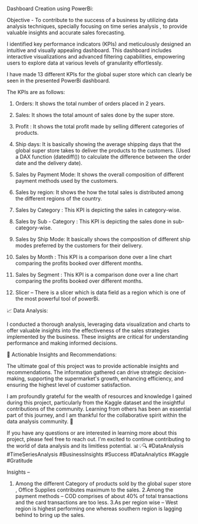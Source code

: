  Dashboard Creation using PowerBi: 

 Objective -  To contribute to the success of a business by utilizing data analysis techniques, specially focusing on time series analysis , to provide valuable insights and accurate sales forecasting.


I identified key performance indicators (KPIs) and meticulously designed an intuitive and visually appealing dashboard. 
This dashboard includes interactive visualizations and advanced filtering capabilities, empowering users to explore data at various levels of granularity effortlessly.

I have made 13 different KPIs for the global super store which can clearly be seen in the presented PowerBi dashboard.

The KPIs are as follows:


1.	Orders: It shows the total number of orders placed in 2  years.

2.	Sales: It shows the total amount of sales done by the super store.

3.	Profit : It shows the total profit made by selling different categories of products.

4.	Ship days: It is basically showing the average shipping days that the global super store takes to deliver the products to the customers.
(Used a DAX function (datediff()) to calculate the difference between the order date and the delivery date).

5.	Sales by Payment Mode: It shows the overall composition of different payment methods used by the customers.

6.	Sales by region: It shows the how the total sales is distributed among the different regions of the country.
7.	Sales by Category : This KPI is depicting the sales in category-wise.

8.	Sales by Sub - Category : This KPI is depicting the sales done in sub-category-wise.

9.	Sales by Ship Mode: It basically shows the composition of different ship modes preferred by the customers for their delivery.

10.	Sales by Month : This KPI is a comparison done over a line chart comparing the profits booked over different months.

11.	Sales by Segment : This KPI is a comparison done over a line chart comparing the profits booked over different months.

12.	Slicer – There is a slicer which is data field as a region which is one of the most powerful tool of powerBi.


📈 Data Analysis: 

I conducted a thorough analysis, leveraging data visualization and charts to offer valuable insights into the effectiveness of the sales strategies implemented by the business. 
These insights are critical for understanding performance and making informed decisions.

🚀 Actionable Insights and Recommendations: 

The ultimate goal of this project was to provide actionable insights and recommendations. The information gathered can drive strategic decision-making, supporting the supermarket's growth, enhancing efficiency, and ensuring the highest level of customer satisfaction.



I am profoundly grateful for the wealth of resources and knowledge I gained during this project, particularly from the Kaggle dataset and the insightful contributions of the community. Learning from others has been an essential part of this journey, and I am thankful for the collaborative spirit within the data analysis community. 🙏

If you have any questions or are interested in learning more about this project, please feel free to reach out. I'm excited to continue contributing to the world of data analysis and its limitless potential. 📊💡🔍
#DataAnalysis #TimeSeriesAnalysis #BusinessInsights #Success #DataAnalytics #Kaggle #Gratitude




Insights –
1. Among the different Category of products sold by the global super store , Office Supplies contributes maximum to the sales.
2.Among the payment methods – COD comprises of about 40% of total transactions and the card transactions are too less.
3.As per region wise – West region is highest performing one  whereas southern region is lagging behind to bring up the sales.



